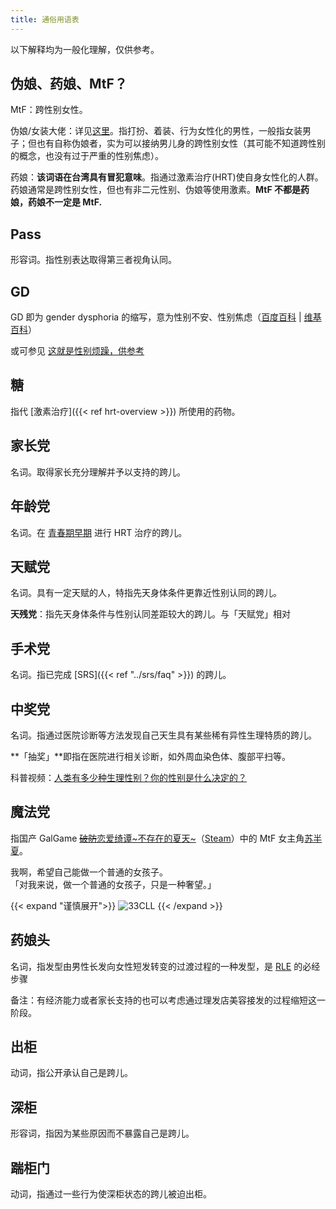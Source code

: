 ```yaml
---
title: 通俗用语表
---
```


以下解释均为一般化理解，仅供参考。

## 伪娘、药娘、MtF？

MtF：跨性别女性。

伪娘/女装大佬：详见[这里](../abbreviation/#cd)。指打扮、着装、行为女性化的男性，一般指女装男子；但也有自称伪娘者，实为可以接纳男儿身的跨性别女性（其可能不知道跨性别的概念，也没有过于严重的性别焦虑）。

药娘：**该词语在台湾具有冒犯意味**。指通过激素治疗(HRT)使自身女性化的人群。药娘通常是跨性别女性，但也有非二元性别、伪娘等使用激素。**MtF 不都是药娘，药娘不一定是 MtF.**

## Pass

形容词。指性别表达取得第三者视角认同。

## GD

GD 即为 gender dysphoria 的缩写，意为性别不安、性别焦虑（[百度百科](https://baike.baidu.com/item/性别不安/54417305) | [维基百科](https://zh.wikipedia.org/zh-cn/性別不一致)）

或可参见 [这就是性别烦躁，供参考](https://genderdysphoria.fyi/zh/)

## 糖

指代 [激素治疗]({{< ref hrt-overview >}}) 所使用的药物。

## 家长党

名词。取得家长充分理解并予以支持的跨儿。

## 年龄党

名词。在 [青春期早期](https://zh.wikipedia.org/zh-cn/青春期#阶段) 进行 HRT 治疗的跨儿。

## 天赋党

名词。具有一定天赋的人，特指先天身体条件更靠近性别认同的跨儿。

**天残党**：指先天身体条件与性别认同差距较大的跨儿。与「天赋党」相对

## 手术党

名词。指已完成 [SRS]({{< ref "../srs/faq" >}}) 的跨儿。

## 中奖党

名词。指通过医院诊断等方法发现自己天生具有某些稀有异性生理特质的跨儿。

**「抽奖」**即指在医院进行相关诊断，如外周血染色体、腹部平扫等。

科普视频：[人类有多少种生理性别？你的性别是什么决定的？](https://www.bilibili.com/video/BV1bZ4y1c7eh/)

## 魔法党

指国产 GalGame [~~破防~~恋爱绮谭~不存在的夏天~](https://zh.moegirl.org.cn/%E6%81%8B%E7%88%B1%E7%BB%AE%E8%B0%AD)（[Steam](https://store.steampowered.com/app/1345740)）中的 MtF 女主角[苏半夏](https://zh.moegirl.org.cn/%E8%8B%8F%E5%8D%8A%E5%A4%8F)。

<p class="text-center">
    我啊，希望自己能做一个普通的女孩子。
    <br>
    <span title="你知道的太多了" class="shadow-text">「对我来说，做一个普通的女孩子，只是一种奢望。」</span>
</p>

{{< expand "谨慎展开">}}
![33CLL](/images/meme/33cll.png)
{{< /expand >}}

## 药娘头

名词，指发型由男性长发向女性短发转变的过渡过程的一种发型，是 [RLE](../abbreviation/#rle) 的必经步骤

备注：有经济能力或者家长支持的也可以考虑通过理发店美容接发的过程缩短这一阶段。

## 出柜

动词，指公开承认自己是跨儿。

## 深柜

形容词，指因为某些原因而不暴露自己是跨儿。

## 踹柜门

动词，指通过一些行为使深柜状态的跨儿被迫出柜。
